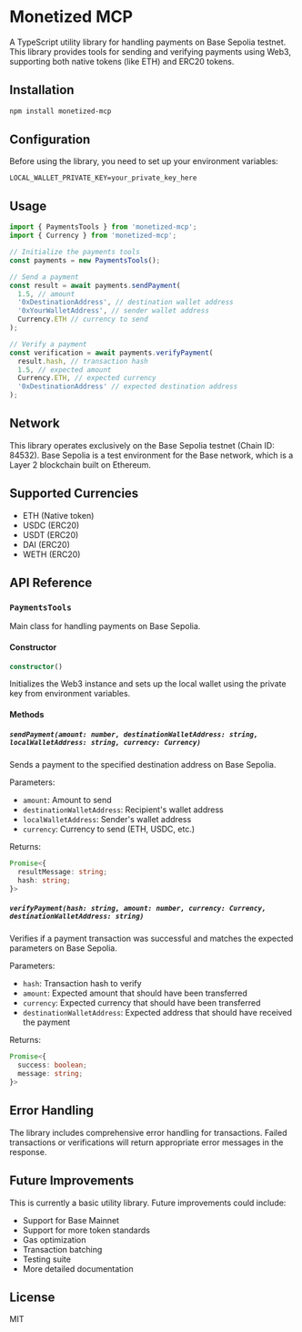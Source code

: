 # Monetized MCP

A TypeScript utility library for handling payments on Base Sepolia testnet. This library provides tools for sending and verifying payments using Web3, supporting both native tokens (like ETH) and ERC20 tokens.

## Installation

```bash
npm install monetized-mcp
```

## Configuration

Before using the library, you need to set up your environment variables:

```env
LOCAL_WALLET_PRIVATE_KEY=your_private_key_here
```

## Usage

```typescript
import { PaymentsTools } from 'monetized-mcp';
import { Currency } from 'monetized-mcp';

// Initialize the payments tools
const payments = new PaymentsTools();

// Send a payment
const result = await payments.sendPayment(
  1.5, // amount
  '0xDestinationAddress', // destination wallet address
  '0xYourWalletAddress', // sender wallet address
  Currency.ETH // currency to send
);

// Verify a payment
const verification = await payments.verifyPayment(
  result.hash, // transaction hash
  1.5, // expected amount
  Currency.ETH, // expected currency
  '0xDestinationAddress' // expected destination address
);
```

## Network

This library operates exclusively on the Base Sepolia testnet (Chain ID: 84532). Base Sepolia is a test environment for the Base network, which is a Layer 2 blockchain built on Ethereum.

## Supported Currencies

- ETH (Native token)
- USDC (ERC20)
- USDT (ERC20)
- DAI (ERC20)
- WETH (ERC20)

## API Reference

### `PaymentsTools`

Main class for handling payments on Base Sepolia.

#### Constructor
```typescript
constructor()
```
Initializes the Web3 instance and sets up the local wallet using the private key from environment variables.

#### Methods

##### `sendPayment(amount: number, destinationWalletAddress: string, localWalletAddress: string, currency: Currency)`
Sends a payment to the specified destination address on Base Sepolia.

Parameters:
- `amount`: Amount to send
- `destinationWalletAddress`: Recipient's wallet address
- `localWalletAddress`: Sender's wallet address
- `currency`: Currency to send (ETH, USDC, etc.)

Returns:
```typescript
Promise<{
  resultMessage: string;
  hash: string;
}>
```

##### `verifyPayment(hash: string, amount: number, currency: Currency, destinationWalletAddress: string)`
Verifies if a payment transaction was successful and matches the expected parameters on Base Sepolia.

Parameters:
- `hash`: Transaction hash to verify
- `amount`: Expected amount that should have been transferred
- `currency`: Expected currency that should have been transferred
- `destinationWalletAddress`: Expected address that should have received the payment

Returns:
```typescript
Promise<{
  success: boolean;
  message: string;
}>
```

## Error Handling

The library includes comprehensive error handling for transactions. Failed transactions or verifications will return appropriate error messages in the response.

## Future Improvements

This is currently a basic utility library. Future improvements could include:
- Support for Base Mainnet
- Support for more token standards
- Gas optimization
- Transaction batching
- Testing suite
- More detailed documentation

## License

MIT 